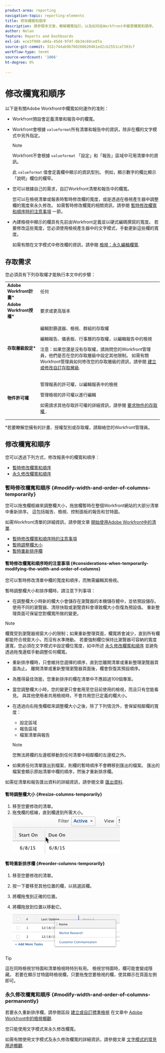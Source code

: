 ```yaml
---
product-area: reporting
navigation-topic: reporting-elements
title: 修改欄寬和順序
description: 請參閱本文章，瞭解欄寬指引，以及如何在Workfront中變更欄寬和順序。
author: Nolan
feature: Reports and Dashboards
exl-id: ece3f908-a0da-45d4-9f4f-0b34c69ce8fa
source-git-commit: 332c744ab9b760268620461ed2cb2551caf383cf
workflow-type: tm+mt
source-wordcount: '1066'
ht-degree: 0%

---
```


# 修改欄寬和順序

以下是有關Adobe Workfront中欄寬如何運作的准則：

* Workfront預設會定義清單和報告中的欄寬。
* Workfront會根據 `valueformat`所有清單和報告中的資訊，除非在欄的文字模式中另外指定。

  >[!NOTE]
  >
  >Workfront不會根據 `valueformat` 「設定」和「報告」區域中可用清單中的資訊。

  此 `valueformat` 值會定義欄中顯示的資訊型別。 例如，顯示數字的欄比顯示「說明」欄位的欄窄。

* 您可以根據自己的需求，自訂Workfront清單和報告中的欄寬。

  您可以在檢視清單或報表時暫時修改欄的寬度，或是透過在檢視產生器中調整欄的寬度來永久修改。 如需暫時修改欄寬的相關資訊，請參閱 [暫時修改欄寬和順序時的注意事項](#considerations-when-temporarily-modifying-the-width-and-order-of-columns) 一節。

* 內建檢視中顯示的欄具有先前由Workfront定義並以硬式編碼撰寫的寬度。 若要修改這些寬度，您必須使用檢視產生器中的文字模式，手動更新這些欄的寬度。

  如需有關在文字模式中修改欄的資訊，請參閱 [檢視：永久編輯欄寬](../../../reports-and-dashboards/reports/custom-view-filter-grouping-samples/view-edit-column-width-permanently.md).

## 存取需求

您必須具有下列存取權才能執行本文中的步驟：

<table style="table-layout:auto"> 
 <col> 
 <col> 
 <tbody> 
  <tr> 
   <td role="rowheader"><strong>Adobe Workfront計畫*</strong></td> 
   <td> <p>任何</p> </td> 
  </tr> 
  <tr> 
   <td role="rowheader"><strong>Adobe Workfront授權*</strong></td> 
   <td> <p>要求或更高版本 </p> </td> 
  </tr> 
  <tr> 
   <td role="rowheader"><strong>存取層級設定*</strong></td> 
   <td> <p>編輯對篩選器、檢視、群組的存取權</p> <p>編輯報告、儀表板、行事曆的存取權，以編輯報告中的檢視</p> <p>注意：如果您還是沒有存取權，請詢問您的Workfront管理員，他們是否在您的存取層級中設定其他限制。 如需有關Workfront管理員如何修改您的存取層級的資訊，請參閱 <a href="../../../administration-and-setup/add-users/configure-and-grant-access/create-modify-access-levels.md" class="MCXref xref">建立或修改自訂存取層級</a>.</p> </td> 
  </tr> 
  <tr> 
   <td role="rowheader"><strong>物件許可權</strong></td> 
   <td> <p>管理報表的許可權，以編輯報表中的檢視</p> <p>管理檢視的許可權以進行編輯</p> <p>如需請求其他存取許可權的詳細資訊，請參閱 <a href="../../../workfront-basics/grant-and-request-access-to-objects/request-access.md" class="MCXref xref">要求物件的存取權 </a>.</p> </td> 
  </tr> 
 </tbody> 
</table>

&#42;若要瞭解您擁有的計畫、授權型別或存取權，請聯絡您的Workfront管理員。

## 修改欄寬和順序

您可以透過下列方式，修改報表中的欄寬和順序：

* [暫時修改欄寬和順序](#modify-width-and-order-of-columns-temporarily)
* [永久修改欄寬和順序](#modify-width-and-order-of-columns-permanently)

### 暫時修改欄寬和順序 {#modify-width-and-order-of-columns-temporarily}

您可以拖曳欄框線來調整欄大小，拖放欄暫時在整個Workfront網站的大部分清單中重新排序。 這包括報告、檢視、控制面板的報告和甘特圖。

如需Workfront清單的詳細資訊，請參閱文章 [開始使用Adobe Workfront中的清單](../../../workfront-basics/navigate-workfront/use-lists/view-items-in-a-list.md).

* [暫時修改欄寬和順序時的注意事項](#considerations-when-temporarily-modifying-the-width-and-order-of-columns)
* [暫時調整欄大小](#resize-columns-temporarily)
* [暫時重新排序欄](#reorder-columns-temporarily)

#### 暫時修改欄寬和順序時的注意事項 {#considerations-when-temporarily-modifying-the-width-and-order-of-columns}

您可以暫時修改清單中欄的寬度和順序，而無需編輯其檢視。

暫時調整欄大小和排序欄時，請注意下列事項：

* 在調整欄大小時新的欄大小會儲存在瀏覽器的本機儲存體中，並依預設儲存。 使用不同的瀏覽器、清除快取或瀏覽資料會導致欄大小恢復為預設值。 重新整理頁面可保留您對欄寬所做的變更。

>[!NOTE]
> 
>欄寬受到瀏覽器視窗大小的限制；如果重新整理頁面，欄寬將會減少，直到所有欄都能符合視窗大小，而沒有水準捲動。 若要強制欄位保持比瀏覽器可容納的寬度還寬，您必須在文字模式中設定欄位寬度，如中所述 [永久修改欄寬和順序](#modify-width-and-order-of-columns-permanently) 並避免透過拖曳邊框手動調整任何欄寬。
>

* 重新排序欄時，只會維持您選擇的順序，直到您離開清單或重新整理瀏覽器頁面為止。 離開清單或重新整理瀏覽器頁面後，欄會恢復其預設順序。
* 為獲得最佳效能，您重新排序的欄在清單中不應超過100個專案。
* 當您調整欄大小時，您的變更只會套用至您目前使用的檢視，而且只有您能看見。 與其他使用者共用檢視時，不會共用您已定義的欄大小。
* 在透過向右拖曳欄框來調整欄大小之後，除了下列情況外，會保留相鄰欄的寬度：

   * 設定區域
   * 報告區域
   * 檔案清單與報告

  >[!NOTE]
  >
  >您無法將欄的左邊框移動到任何清單中相鄰欄的左邊框之外。

* 如果將任何清單匯出到檔案，則欄的暫時順序不會轉移到匯出的檔案。 匯出的檔案會顯示原始清單中欄的順序，然後才重新排序欄。

如需從清單和報告匯出資料的詳細資訊，請參閱文章 [匯出資料](../../../reports-and-dashboards/reports/creating-and-managing-reports/export-data.md).

#### 暫時調整欄大小 {#resize-columns-temporarily}

1. 移至您要修改的清單。
1. 拖曳欄的框線，直到欄達到所需大小。\
   ![](assets/column-resize-350x124.png)

#### 暫時重新排序欄 {#reorder-columns-temporarily}

1. 移至您要修改的清單。
1. 按一下要移至其他位置的欄，以挑選該欄。
1. 將欄拖曳到正確的位置。
1. 將欄拖放到位置以移動它。

   ![](assets/column-reorder-350x118.png)

>[!TIP]
>
>這在同時檢視甘特圖和清單檢視時特別有用。 檢視甘特圖時，欄可能會變成隱藏。 若要在顯示甘特圖時檢視欄，只要拖曳您要檢視的欄，使其顯示在頁面左側即可。

### 永久修改欄寬和順序 {#modify-width-and-order-of-columns-permanently}

若要永久重新排序欄，請參閱區段 [建立或自訂標準檢視](../../../reports-and-dashboards/reports/reporting-elements/views-overview.md#customizing-a-standard-view) 在文章中 [Adobe Workfront中的檢視概觀](../../../reports-and-dashboards/reports/reporting-elements/views-overview.md).

您只能使用文字模式來永久修改欄寬。

如需有關使用文字模式及永久修改欄寬的詳細資訊，請參閱文章 [文字模式的常見用途概觀](../../../reports-and-dashboards/reports/text-mode/understand-common-uses-text-mode.md).
